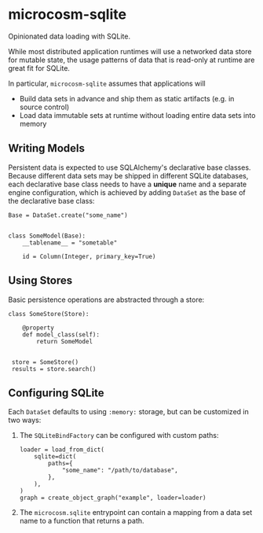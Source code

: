 # microcosm-sqlite

Opinionated data loading with SQLite.

While most distributed application runtimes will use a networked data store for mutable state,
the usage patterns of data that is read-only at runtime are great fit for SQLite.

In particular, `microcosm-sqlite` assumes that applications will

 -  Build data sets in advance and ship them as static artifacts (e.g. in source control)
 -  Load data immutable sets at runtime without loading entire data sets into memory


## Writing Models

Persistent data is expected to use SQLAlchemy's declarative base classes. Because different data sets
may be shipped in different SQLite databases, each declarative base class needs to have a **unique**
name and a separate engine configuration, which is achieved by adding `DataSet` as the base of the
declarative base class:

    Base = DataSet.create("some_name")


    class SomeModel(Base):
        __tablename__ = "sometable"

        id = Column(Integer, primary_key=True)


## Using Stores

Basic persistence operations are abstracted through a store:

    class SomeStore(Store):

        @property
        def model_class(self):
            return SomeModel


     store = SomeStore()
     results = store.search()


## Configuring SQLite

Each `DataSet` defaults to using `:memory:` storage, but can be customized in two ways:

 1. The `SQLiteBindFactory` can be configured with custom paths:

        loader = load_from_dict(
            sqlite=dict(
                paths={
                    "some_name": "/path/to/database",
                },
            ),
        )
        graph = create_object_graph("example", loader=loader)

 2. The `microcosm.sqlite` entrypoint can contain a mapping from a data set name to a
    function that returns a path.
